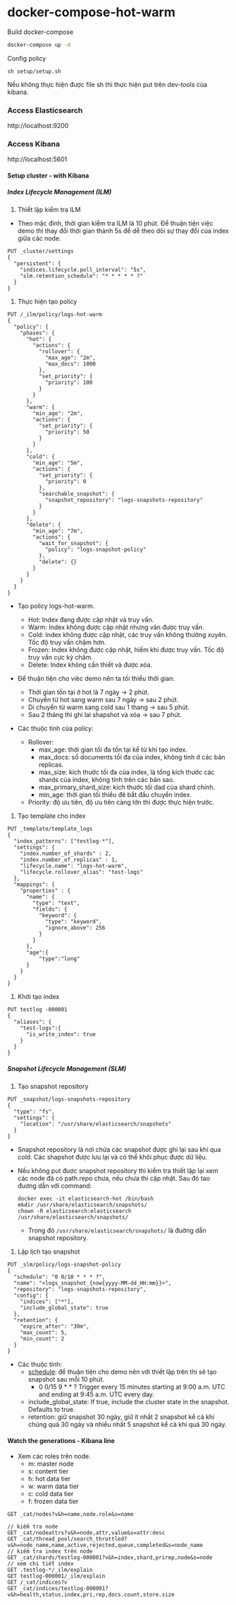 # docker-compose-hot-warm

Build docker-compose 

```sh
docker-compose up -d
```

Config policy

```
sh setup/setup.sh
```

Nếu không thực hiện được file sh thì thực hiện put trên dev-tools của kibana.

### Access Elasticsearch 

http://localhost:9200

### Access Kibana

http://localhost:5601

#### Setup cluster - with Kibana

##### Index Lifecycle Management (ILM)

1. Thiết lập kiểm tra ILM

- Theo mặc đinh, thời gian kiểm tra ILM là 10 phút. Để thuận tiện việc demo thì thay đổi thời gian thành 5s để dễ theo dõi sự thay đổi của index giữa các node.

```
PUT _cluster/settings
{
  "persistent": {
    "indices.lifecycle.poll_interval": "5s",
    "slm.retention_schedule": "* * * * * ?"
  }
}
```

1. Thực hiện tạo policy

```
PUT /_ilm/policy/logs-hot-warm
{
  "policy": {
    "phases": {
      "hot": {
        "actions": {
          "rollover": {
            "max_age": "2m",
            "max_docs": 1000
          },
          "set_priority": {
            "priority": 100
          }
        }
      },
      "warm": {
        "min_age": "2m",
        "actions": {
          "set_priority": {
            "priority": 50
          }
        }
      },
      "cold": {
        "min_age": "5m",
        "actions": {
          "set_priority": {
            "priority": 0
          },
          "searchable_snapshot": {
            "snapshot_repository": "logs-snapshots-repository"
          }
        }
      },
      "delete": {
        "min_age": "7m",
        "actions": {
          "wait_for_snapshot": {
            "policy": "logs-snapshot-policy"
          },
          "delete": {}
        }
      }
    }
  }
}
```

* Tạo policy logs-hot-warm. 

	* Hot: Index đang được cập nhật và truy vấn.
	* Warm: Index không được cập nhật nhưng vân được truy vấn.
	* Cold: Index không được cập nhật, các truy vấn không thường xuyên. Tốc độ truy vấn chậm hơn. 
	* Frozen: Index không được cập nhật, hiếm khi được truy vấn. Tốc độ truy vấn cực kỳ châm. 
	* Delete: Index không cần thiết và được xóa.


* Để thuận tiện cho viêc demo nên ta tối thiểu thời gian:

	* Thời gian tồn tại ở hot là 7 ngày → 2 phút.
	* Chuyển từ hot sang warm sau 7 ngày → sau 2 phút.
	* Di chuyển từ warm sang cold sau 1 thang → sau 5 phút.
	* Sau 2 tháng thì ghi lai shapshot và xóa → sau 7 phút.

* Các thuộc tính của policy:
	* Rollover:
		* max_age: thời gian tối đa tồn tại kể từ khi tạo index.
		* max_docs: số documents tối đa của index, không tinh ở các bản replicas.
		* max_size: kích thước tối đa của index, là tổng kích thước các shards của index, không tính trên các bản sao.
		* max_primary_shard_size: kich thước tối dad của shard chính.
		* min_age: thời gian tối thiểu đê bắt đầu chuyển index.
	* Priority: độ ưu tiên, độ ưu tiên càng lớn thì được thực hiện trước.

1. Tạo template cho index

```
PUT _template/template_logs
{
  "index_patterns": ["testlog-*"],
  "settings": {
    "index.number_of_shards" : 2,
    "index.number_of_replicas" : 1,
    "lifecycle.name": "logs-hot-warm",
    "lifecycle.rollover_alias": "test-logs"   
  },
  "mappings": {
    "properties" : {
      "name": {
        "type": "text",
        "fields": {
          "keyword": {
            "type": "keyword",
            "ignore_above": 256
          }
        }
      },
      "age":{
          "type":"long"
      }
    }
  }
}
```

1.  Khởi tạo index

```
PUT testlog -000001
{
  "aliases": {
    "test-logs":{
      "is_write_index": true
    }
  }
}
```

##### Snapshot Lifecycle Management (SLM)

1. Tạo snapshot repository

```
PUT _snapshot/logs-snapshots-repository
{
  "type": "fs",
  "settings": {
    "location": "/usr/share/elasticsearch/snapshots"
  }
}
```

* Snapshot repository là nơi chứa các snapshot được ghi lại sau khi qua cold. Các shapshot được lưu lại và có thể khôi phục được dữ liệu.
* Nếu không put đuợc snapshot repository thì kiểm tra thiết lập lại xem các node đã có path.repo chưa, nếu chưa thi cập nhật. Sau đó tao đuơng dẫn với command:

	```
	docker exec -it elasticsearch-hot /bin/bash
	mkdir /usr/share/elasticsearch/snapshots/
	chown -R elasticsearch:elasticsearch /usr/share/elasticsearch/snapshots/
	```
	* Trong đó `/usr/share/elasticsearch/snapshots/` là đuờng dẫn snapshot repository.

1. Lập lịch tạo snapshot

```
PUT _slm/policy/logs-snapshot-policy
{
  "schedule": "0 0/10 * * * ?",
  "name": "<logs_snapshot_{now{yyyy-MM-dd_HH:mm}}>",
  "repository": "logs-snapshots-repository",
  "config": {
    "indices": ["*"],
    "include_global_state": true
  },
  "retention": {
    "expire_after": "30m",
    "max_count": 5,
    "min_count": 2
  }
}
```
* Các thuộc tính:
	*  [schedule](https://www.elastic.co/guide/en/elasticsearch/reference/current/api-conventions.html#api-cron-expressions "schedule"): để thuận tiện cho demo nên với thiết lập trên thì sẽ tạo snapshot sau mỗi 10 phút. 
		* 0 0/15 9 * * ?
		Trigger every 15 minutes starting at 9:00 a.m. UTC and ending at 9:45 a.m. UTC every day.
	* include_global_state: If true, include the cluster state in the snapshot. Defaults to true.
	* retention: giữ snapshot 30 ngày, giữ ít nhất 2 snapshot kể cả khi chúng quá 30 ngày  và nhiều nhất 5 snapshot kể cả khi quá 30 ngày.

#### Watch the generations - Kibana line
- Xem các roles trên node.
	* m: master node
	* s: content tier
	* h: hot data tier
	* w: warm data tier
	* c: cold data tier
	* f: frozen data tier

```
GET _cat/nodes?v&h=name,node.role&s=name
```

```
// kiểm tra node
GET _cat/nodeattrs?v&h=node,attr,value&s=attr:desc
GET _cat/thread_pool/search_throttled?v&h=node_name,name,active,rejected,queue,completed&s=node_name
// kiểm tra index trên node
GET _cat/shards/testlog-000001?v&h=index,shard,prirep,node&s=node
// xem chi tiết index
GET .testlog-*/_ilm/explain
GET testlog-000001/_ilm/explain
GET /_cat/indices?v
GET _cat/indices/testlog-000001?v&h=health,status,index,pri,rep,docs.count,store.size
```




